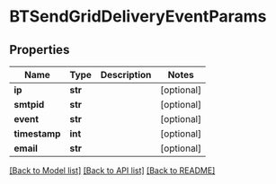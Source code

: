 # BTSendGridDeliveryEventParams

## Properties
Name | Type | Description | Notes
------------ | ------------- | ------------- | -------------
**ip** | **str** |  | [optional] 
**smtpid** | **str** |  | [optional] 
**event** | **str** |  | [optional] 
**timestamp** | **int** |  | [optional] 
**email** | **str** |  | [optional] 

[[Back to Model list]](../README.md#documentation-for-models) [[Back to API list]](../README.md#documentation-for-api-endpoints) [[Back to README]](../README.md)


